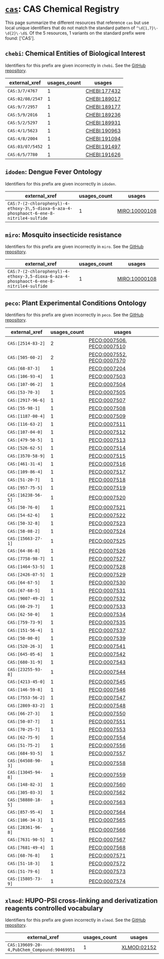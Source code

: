 # [`cas`](https://bioregistry.io/cas): CAS Chemical Registry

This page summarize the different resources that reference `cas`
but use local unique identifiers that do not match the standard pattern of
`^\d{1,7}\-\d{2}\-\d$`. Of the 5 resources,
1 variants on the standard prefix were found: ['CAS'].

## `chebi`: Chemical Entities of Biological Interest

Identifiers for this prefix are given incorrectly in `chebi`. See the [GitHub repository](https://github.com/ebi-chebi/ChEBI).

| external_xref    |   usages_count | usages                                                      |
|------------------|----------------|-------------------------------------------------------------|
| `CAS:3/7/4767`   |              1 | [CHEBI:177432](http://purl.obolibrary.org/obo/CHEBI_177432) |
| `CAS:02/08/2547` |              1 | [CHEBI:189017](http://purl.obolibrary.org/obo/CHEBI_189017) |
| `CAS:9/7/2957`   |              1 | [CHEBI:189177](http://purl.obolibrary.org/obo/CHEBI_189177) |
| `CAS:5/9/2016`   |              1 | [CHEBI:189236](http://purl.obolibrary.org/obo/CHEBI_189236) |
| `CAS:5/2/5297`   |              1 | [CHEBI:189931](http://purl.obolibrary.org/obo/CHEBI_189931) |
| `CAS:4/1/5623`   |              1 | [CHEBI:190963](http://purl.obolibrary.org/obo/CHEBI_190963) |
| `CAS:4/8/2004`   |              1 | [CHEBI:191094](http://purl.obolibrary.org/obo/CHEBI_191094) |
| `CAS:03/07/5452` |              1 | [CHEBI:191497](http://purl.obolibrary.org/obo/CHEBI_191497) |
| `CAS:6/5/7780`   |              1 | [CHEBI:191626](http://purl.obolibrary.org/obo/CHEBI_191626) |

## `idoden`: Dengue Fever Ontology

Identifiers for this prefix are given incorrectly in `idoden`.

| external_xref                                                                            |   usages_count | usages                                                        |
|------------------------------------------------------------------------------------------|----------------|---------------------------------------------------------------|
| `CAS:7-(2-chlorophenyl)-4-ethoxy-3\,5-dioxa-6-aza-4-phosphaoct-6-ene-8-nitrile4-sulfide` |              1 | [MIRO:10000108](http://purl.obolibrary.org/obo/MIRO_10000108) |

## `miro`: Mosquito insecticide resistance

Identifiers for this prefix are given incorrectly in `miro`. See the [GitHub repository](https://github.com/VEuPathDB-ontology/MIRO).

| external_xref                                                                           |   usages_count | usages                                                        |
|-----------------------------------------------------------------------------------------|----------------|---------------------------------------------------------------|
| `CAS:7-(2-chlorophenyl)-4-ethoxy-3,5-dioxa-6-aza-4-phosphaoct-6-ene-8-nitrile4-sulfide` |              1 | [MIRO:10000108](http://purl.obolibrary.org/obo/MIRO_10000108) |

## `peco`: Plant Experimental Conditions Ontology

Identifiers for this prefix are given incorrectly in `peco`. See the [GitHub repository](https://github.com/Planteome/plant-experimental-conditions-ontology).

| external_xref      |   usages_count | usages                                                                                                                   |
|--------------------|----------------|--------------------------------------------------------------------------------------------------------------------------|
| `CAS:[2514-83-2]`  |              2 | [PECO:0007506](http://purl.obolibrary.org/obo/PECO_0007506), [PECO:0007510](http://purl.obolibrary.org/obo/PECO_0007510) |
| `CAS:[505-60-2]`   |              2 | [PECO:0007552](http://purl.obolibrary.org/obo/PECO_0007552), [PECO:0007570](http://purl.obolibrary.org/obo/PECO_0007570) |
| `CAS:[68-87-3]`    |              1 | [PECO:0007204](http://purl.obolibrary.org/obo/PECO_0007204)                                                              |
| `CAS:[106-93-4]`   |              1 | [PECO:0007503](http://purl.obolibrary.org/obo/PECO_0007503)                                                              |
| `CAS:[107-06-2]`   |              1 | [PECO:0007504](http://purl.obolibrary.org/obo/PECO_0007504)                                                              |
| `CAS:[53-70-3]`    |              1 | [PECO:0007505](http://purl.obolibrary.org/obo/PECO_0007505)                                                              |
| `CAS:[2917-96-6]`  |              1 | [PECO:0007507](http://purl.obolibrary.org/obo/PECO_0007507)                                                              |
| `CAS:[55-98-1]`    |              1 | [PECO:0007508](http://purl.obolibrary.org/obo/PECO_0007508)                                                              |
| `CAS:[1187-00-4]`  |              1 | [PECO:0007509](http://purl.obolibrary.org/obo/PECO_0007509)                                                              |
| `CAS:[116-63-2]`   |              1 | [PECO:0007511](http://purl.obolibrary.org/obo/PECO_0007511)                                                              |
| `CAS:[107-04-0]`   |              1 | [PECO:0007512](http://purl.obolibrary.org/obo/PECO_0007512)                                                              |
| `CAS:[479-50-5]`   |              1 | [PECO:0007513](http://purl.obolibrary.org/obo/PECO_0007513)                                                              |
| `CAS:[526-62-5]`   |              1 | [PECO:0007514](http://purl.obolibrary.org/obo/PECO_0007514)                                                              |
| `CAS:[3570-58-9]`  |              1 | [PECO:0007515](http://purl.obolibrary.org/obo/PECO_0007515)                                                              |
| `CAS:[461-31-4]`   |              1 | [PECO:0007516](http://purl.obolibrary.org/obo/PECO_0007516)                                                              |
| `CAS:[109-86-4]`   |              1 | [PECO:0007517](http://purl.obolibrary.org/obo/PECO_0007517)                                                              |
| `CAS:[51-20-7]`    |              1 | [PECO:0007518](http://purl.obolibrary.org/obo/PECO_0007518)                                                              |
| `CAS:[957-75-5]`   |              1 | [PECO:0007519](http://purl.obolibrary.org/obo/PECO_0007519)                                                              |
| `CAS:[16238-56-5]` |              1 | [PECO:0007520](http://purl.obolibrary.org/obo/PECO_0007520)                                                              |
| `CAS:[50-76-0]`    |              1 | [PECO:0007521](http://purl.obolibrary.org/obo/PECO_0007521)                                                              |
| `CAS:[54-62-6]`    |              1 | [PECO:0007522](http://purl.obolibrary.org/obo/PECO_0007522)                                                              |
| `CAS:[50-32-8]`    |              1 | [PECO:0007523](http://purl.obolibrary.org/obo/PECO_0007523)                                                              |
| `CAS:[58-08-2]`    |              1 | [PECO:0007524](http://purl.obolibrary.org/obo/PECO_0007524)                                                              |
| `CAS:[15663-27-1]` |              1 | [PECO:0007525](http://purl.obolibrary.org/obo/PECO_0007525)                                                              |
| `CAS:[64-86-8]`    |              1 | [PECO:0007526](http://purl.obolibrary.org/obo/PECO_0007526)                                                              |
| `CAS:[7758-98-7]`  |              1 | [PECO:0007527](http://purl.obolibrary.org/obo/PECO_0007527)                                                              |
| `CAS:[1464-53-5]`  |              1 | [PECO:0007528](http://purl.obolibrary.org/obo/PECO_0007528)                                                              |
| `CAS:[2426-07-5]`  |              1 | [PECO:0007529](http://purl.obolibrary.org/obo/PECO_0007529)                                                              |
| `CAS:[64-67-5]`    |              1 | [PECO:0007530](http://purl.obolibrary.org/obo/PECO_0007530)                                                              |
| `CAS:[67-68-5]`    |              1 | [PECO:0007531](http://purl.obolibrary.org/obo/PECO_0007531)                                                              |
| `CAS:[9007-49-2]`  |              1 | [PECO:0007532](http://purl.obolibrary.org/obo/PECO_0007532)                                                              |
| `CAS:[60-29-7]`    |              1 | [PECO:0007533](http://purl.obolibrary.org/obo/PECO_0007533)                                                              |
| `CAS:[62-50-0]`    |              1 | [PECO:0007534](http://purl.obolibrary.org/obo/PECO_0007534)                                                              |
| `CAS:[759-73-9]`   |              1 | [PECO:0007535](http://purl.obolibrary.org/obo/PECO_0007535)                                                              |
| `CAS:[151-56-4]`   |              1 | [PECO:0007537](http://purl.obolibrary.org/obo/PECO_0007537)                                                              |
| `CAS:[50-00-0]`    |              1 | [PECO:0007539](http://purl.obolibrary.org/obo/PECO_0007539)                                                              |
| `CAS:[520-26-3]`   |              1 | [PECO:0007541](http://purl.obolibrary.org/obo/PECO_0007541)                                                              |
| `CAS:[645-05-6]`   |              1 | [PECO:0007542](http://purl.obolibrary.org/obo/PECO_0007542)                                                              |
| `CAS:[680-31-9]`   |              1 | [PECO:0007543](http://purl.obolibrary.org/obo/PECO_0007543)                                                              |
| `CAS:[23255-93-8]` |              1 | [PECO:0007544](http://purl.obolibrary.org/obo/PECO_0007544)                                                              |
| `CAS:[4213-45-0]`  |              1 | [PECO:0007545](http://purl.obolibrary.org/obo/PECO_0007545)                                                              |
| `CAS:[146-59-8]`   |              1 | [PECO:0007546](http://purl.obolibrary.org/obo/PECO_0007546)                                                              |
| `CAS:[7553-56-2]`  |              1 | [PECO:0007547](http://purl.obolibrary.org/obo/PECO_0007547)                                                              |
| `CAS:[2869-83-2]`  |              1 | [PECO:0007548](http://purl.obolibrary.org/obo/PECO_0007548)                                                              |
| `CAS:[66-27-3]`    |              1 | [PECO:0007550](http://purl.obolibrary.org/obo/PECO_0007550)                                                              |
| `CAS:[50-07-7]`    |              1 | [PECO:0007551](http://purl.obolibrary.org/obo/PECO_0007551)                                                              |
| `CAS:[70-25-7]`    |              1 | [PECO:0007553](http://purl.obolibrary.org/obo/PECO_0007553)                                                              |
| `CAS:[62-75-9]`    |              1 | [PECO:0007554](http://purl.obolibrary.org/obo/PECO_0007554)                                                              |
| `CAS:[51-75-2]`    |              1 | [PECO:0007556](http://purl.obolibrary.org/obo/PECO_0007556)                                                              |
| `CAS:[684-93-5]`   |              1 | [PECO:0007557](http://purl.obolibrary.org/obo/PECO_0007557)                                                              |
| `CAS:[64508-90-3]` |              1 | [PECO:0007558](http://purl.obolibrary.org/obo/PECO_0007558)                                                              |
| `CAS:[13045-94-8]` |              1 | [PECO:0007559](http://purl.obolibrary.org/obo/PECO_0007559)                                                              |
| `CAS:[148-82-3]`   |              1 | [PECO:0007560](http://purl.obolibrary.org/obo/PECO_0007560)                                                              |
| `CAS:[305-03-3]`   |              1 | [PECO:0007562](http://purl.obolibrary.org/obo/PECO_0007562)                                                              |
| `CAS:[58880-18-5]` |              1 | [PECO:0007563](http://purl.obolibrary.org/obo/PECO_0007563)                                                              |
| `CAS:[857-95-4]`   |              1 | [PECO:0007564](http://purl.obolibrary.org/obo/PECO_0007564)                                                              |
| `CAS:[106-34-3]`   |              1 | [PECO:0007565](http://purl.obolibrary.org/obo/PECO_0007565)                                                              |
| `CAS:[28361-96-8]` |              1 | [PECO:0007566](http://purl.obolibrary.org/obo/PECO_0007566)                                                              |
| `CAS:[7631-90-5]`  |              1 | [PECO:0007567](http://purl.obolibrary.org/obo/PECO_0007567)                                                              |
| `CAS:[7681-49-4]`  |              1 | [PECO:0007568](http://purl.obolibrary.org/obo/PECO_0007568)                                                              |
| `CAS:[68-76-8]`    |              1 | [PECO:0007571](http://purl.obolibrary.org/obo/PECO_0007571)                                                              |
| `CAS:[51-18-3]`    |              1 | [PECO:0007572](http://purl.obolibrary.org/obo/PECO_0007572)                                                              |
| `CAS:[51-79-6]`    |              1 | [PECO:0007573](http://purl.obolibrary.org/obo/PECO_0007573)                                                              |
| `CAS:[15805-73-9]` |              1 | [PECO:0007574](http://purl.obolibrary.org/obo/PECO_0007574)                                                              |

## `xlmod`: HUPO-PSI cross-linking and derivatization reagents controlled vocabulary

Identifiers for this prefix are given incorrectly in `xlmod`. See the [GitHub repository](https://github.com/HUPO-PSI/xlmod-CV).

| external_xref                               |   usages_count | usages                                                    |
|---------------------------------------------|----------------|-----------------------------------------------------------|
| `CAS:139609-20-4,PubChem_Compound:90469951` |              1 | [XLMOD:02152](http://purl.obolibrary.org/obo/XLMOD_02152) |

